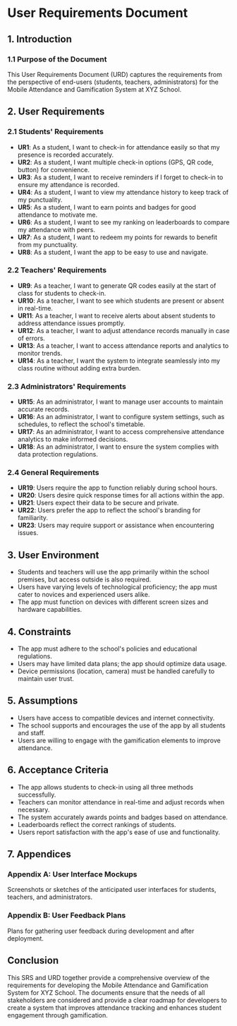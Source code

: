 # User Requirements Document

## 1. Introduction

### 1.1 Purpose of the Document

This User Requirements Document (URD) captures the requirements from the perspective of end-users (students, teachers, administrators) for the Mobile Attendance and Gamification System at XYZ School.

## 2. User Requirements

### 2.1 Students' Requirements

- **UR1**: As a student, I want to check-in for attendance easily so that my presence is recorded accurately.
- **UR2**: As a student, I want multiple check-in options (GPS, QR code, button) for convenience.
- **UR3**: As a student, I want to receive reminders if I forget to check-in to ensure my attendance is recorded.
- **UR4**: As a student, I want to view my attendance history to keep track of my punctuality.
- **UR5**: As a student, I want to earn points and badges for good attendance to motivate me.
- **UR6**: As a student, I want to see my ranking on leaderboards to compare my attendance with peers.
- **UR7**: As a student, I want to redeem my points for rewards to benefit from my punctuality.
- **UR8**: As a student, I want the app to be easy to use and navigate.

### 2.2 Teachers' Requirements

- **UR9**: As a teacher, I want to generate QR codes easily at the start of class for students to check-in.
- **UR10**: As a teacher, I want to see which students are present or absent in real-time.
- **UR11**: As a teacher, I want to receive alerts about absent students to address attendance issues promptly.
- **UR12**: As a teacher, I want to adjust attendance records manually in case of errors.
- **UR13**: As a teacher, I want to access attendance reports and analytics to monitor trends.
- **UR14**: As a teacher, I want the system to integrate seamlessly into my class routine without adding extra burden.

### 2.3 Administrators' Requirements

- **UR15**: As an administrator, I want to manage user accounts to maintain accurate records.
- **UR16**: As an administrator, I want to configure system settings, such as schedules, to reflect the school's timetable.
- **UR17**: As an administrator, I want to access comprehensive attendance analytics to make informed decisions.
- **UR18**: As an administrator, I want to ensure the system complies with data protection regulations.

### 2.4 General Requirements

- **UR19**: Users require the app to function reliably during school hours.
- **UR20**: Users desire quick response times for all actions within the app.
- **UR21**: Users expect their data to be secure and private.
- **UR22**: Users prefer the app to reflect the school's branding for familiarity.
- **UR23**: Users may require support or assistance when encountering issues.

## 3. User Environment

- Students and teachers will use the app primarily within the school premises, but access outside is also required.
- Users have varying levels of technological proficiency; the app must cater to novices and experienced users alike.
- The app must function on devices with different screen sizes and hardware capabilities.

## 4. Constraints

- The app must adhere to the school's policies and educational regulations.
- Users may have limited data plans; the app should optimize data usage.
- Device permissions (location, camera) must be handled carefully to maintain user trust.

## 5. Assumptions

- Users have access to compatible devices and internet connectivity.
- The school supports and encourages the use of the app by all students and staff.
- Users are willing to engage with the gamification elements to improve attendance.

## 6. Acceptance Criteria

- The app allows students to check-in using all three methods successfully.
- Teachers can monitor attendance in real-time and adjust records when necessary.
- The system accurately awards points and badges based on attendance.
- Leaderboards reflect the correct rankings of students.
- Users report satisfaction with the app's ease of use and functionality.

## 7. Appendices

### Appendix A: User Interface Mockups

Screenshots or sketches of the anticipated user interfaces for students, teachers, and administrators.

### Appendix B: User Feedback Plans

Plans for gathering user feedback during development and after deployment.

## Conclusion

This SRS and URD together provide a comprehensive overview of the requirements for developing the Mobile Attendance and Gamification System for XYZ School. The documents ensure that the needs of all stakeholders are considered and provide a clear roadmap for developers to create a system that improves attendance tracking and enhances student engagement through gamification.

